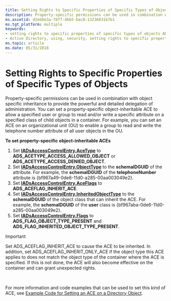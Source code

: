 ```yaml
---
title: Setting Rights to Specific Properties of Specific Types of Objects
description: Property-specific permissions can be used in combination with object specific inheritance to provide the powerful and detailed delegation of administration.
ms.assetid: d2ebbe3a-78f7-4bb5-bac0-13236031b7b1
ms.tgt_platform: multiple
keywords:
- setting rights to specific properties of specific types of objects AD
- Active Directory, using, security, setting rights to specific properties
ms.topic: article
ms.date: 05/31/2018
---
```


# Setting Rights to Specific Properties of Specific Types of Objects

Property-specific permissions can be used in combination with object specific inheritance to provide the powerful and detailed delegation of administration. You can set a property-specific object-inheritable ACE to allow a specified user or group to read and/or write a specific attribute on a specified class of child objects in a container. For example, you can set an ACE on an organizational unit (OU) to enable a group to read and write the telephone number attribute of all user objects in the OU.

**To set property-specific object-inheritable ACEs**

1.  Set [**IADsAccessControlEntry.AceType**](https://docs.microsoft.com/windows/desktop/ADSI/iadsaccesscontrolentry-property-methods) to **ADS\_ACETYPE\_ACCESS\_ALLOWED\_OBJECT** or **ADS\_ACETYPE\_ACCESS\_DENIED\_OBJECT**.
2.  Set [**IADsAccessControlEntry.ObjectType**](https://docs.microsoft.com/windows/desktop/ADSI/iadsaccesscontrolentry-property-methods) to the **schemaIDGUID** of the attribute. For example, the **schemaIDGUID** of the **telephoneNumber** attribute is {bf967a49-0de6-11d0-a285-00aa003049e2}.
3.  Set [**IADsAccessControlEntry.AceFlags**](https://docs.microsoft.com/windows/desktop/ADSI/iadsaccesscontrolentry-property-methods) to **ADS\_ACEFLAG\_INHERIT\_ACE**.
4.  Set [**IADsAccessControlEntry.InheritedObjectType**](https://docs.microsoft.com/windows/desktop/ADSI/iadsaccesscontrolentry-property-methods) to the **schemaIDGUID** of the object class that can inherit the ACE. For example, the **schemaIDGUID** of the **user** class is {bf967aba-0de6-11d0-a285-00aa003049e2}.
5.  Set [**IADsAccessControlEntry.Flags**](https://docs.microsoft.com/windows/desktop/ADSI/iadsaccesscontrolentry-property-methods) to **ADS\_FLAG\_OBJECT\_TYPE\_PRESENT** and **ADS\_FLAG\_INHERITED\_OBJECT\_TYPE\_PRESENT**.

> [!IMPORTANT]
> Set ADS\_ACEFLAG\_INHERIT\_ACE to cause the ACE to be inherited. In addition, set ADS\_ACEFLAG\_INHERIT\_ONLY\_ACE if the object type this ACE applies to does not match the object type of the container where the ACE is specified. If this is not done, the ACE will also become effective on the container and can grant unexpected rights.

 

For more information and code examples that can be used to set this kind of ACE, see [Example Code for Setting an ACE on a Directory Object](example-code-for-setting-an-ace-on-a-directory-object.md).

 

 




